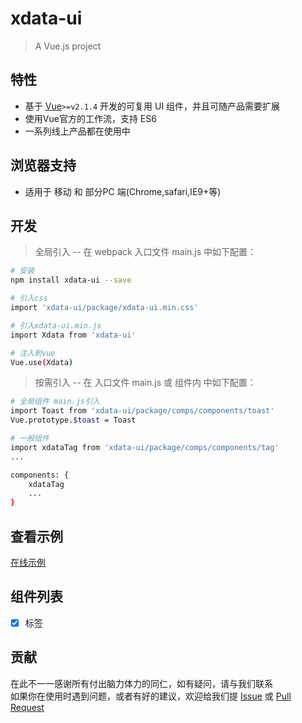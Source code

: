 # xdata-ui

> A Vue.js project
## 特性

- 基于 [Vue](http://vuejs.org/)`>=v2.1.4` 开发的可复用 UI 组件，并且可随产品需要扩展
- 使用Vue官方的工作流，支持 ES6
- 一系列线上产品都在使用中


## 浏览器支持

- 适用于 移动 和 部分PC 端(Chrome,safari,IE9+等)  

## 开发  
> 全局引入 -- 在 webpack 入口文件 main.js 中如下配置：

``` bash
# 安装
npm install xdata-ui --save  

# 引入css
import 'xdata-ui/package/xdata-ui.min.css'  

# 引入xdata-ui.min.js
import Xdata from 'xdata-ui' 

# 注入到vue
Vue.use(Xdata)
```

> 按需引入 -- 在 入口文件 main.js 或 组件内 中如下配置：

``` bash
# 全局组件 main.js引入
import Toast from 'xdata-ui/package/comps/components/toast'
Vue.prototype.$toast = Toast

# 一般组件
import xdataTag from 'xdata-ui/package/comps/components/tag'
...

components: {
    xdataTag
    ...
}
``` 

## 查看示例  

[在线示例](https://monw3c.github.io/xmui/dist/)  


## 组件列表

- [x] 标签


## 贡献

在此不一一感谢所有付出脑力体力的同仁，如有疑问，请与我们联系  
如果你在使用时遇到问题，或者有好的建议，欢迎给我们提 [Issue](https://github.com/monw3c/xmui/issues) 或 [Pull Request](https://github.com/monw3c/xmui/pulls)
